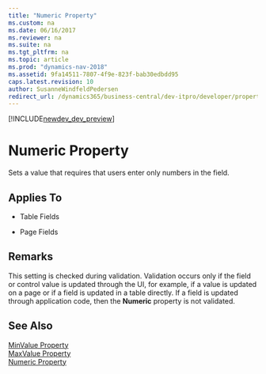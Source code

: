 ```yaml
---
title: "Numeric Property"
ms.custom: na
ms.date: 06/16/2017
ms.reviewer: na
ms.suite: na
ms.tgt_pltfrm: na
ms.topic: article
ms.prod: "dynamics-nav-2018"
ms.assetid: 9fa14511-7807-4f9e-823f-bab30edbdd95
caps.latest.revision: 10
author: SusanneWindfeldPedersen
redirect_url: /dynamics365/business-central/dev-itpro/developer/properties/devenv-properties
---
```


[!INCLUDE[newdev_dev_preview](../includes/newdev_dev_preview.md)]

# Numeric Property
Sets a value that requires that users enter only numbers in the field.  
  
## Applies To  
  
-   Table Fields  
  
-   Page Fields  
  
## Remarks  
 This setting is checked during validation. Validation occurs only if the field or control value is updated through the UI, for example, if a value is updated on a page or if a field is updated in a table directly. If a field is updated through application code, then the **Numeric** property is not validated.  
  
## See Also  
 [MinValue Property](devenv-minvalue-property.md)   
 [MaxValue Property](devenv-maxvalue-property.md)   
 [Numeric Property](devenv-numeric-property.md)